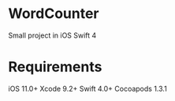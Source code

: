 # WordCounter
Small project in iOS Swift 4

# Requirements
iOS 11.0+ 
Xcode 9.2+
Swift 4.0+
Cocoapods 1.3.1
